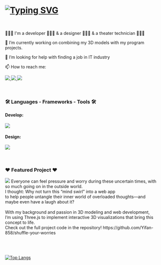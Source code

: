 <h1> 
<a href="https://git.io/typing-svg"><img src="https://readme-typing-svg.demolab.com?font=Roboto+Mono&weight=700&size=18&pause=1000&color=000000&center=true&vCenter=true&width=435&lines=Welcome+to+my+Github.+I'm+Yifan+Wang!" alt="Typing SVG" /></a>
</h1>

<br/>

🤹🏻‍♀️ I'm a developer 👩🏻‍💻 & a designer 👩🏻‍🎨 & a theater technician 👩🏻‍🔧

🌱 I’m currently working on combining my 3D models with my program projects.

🤔 I’m looking for help with finding a job in IT industry

📫 How to reach me: 

<a href="https://yifan-wang.dev/" target="_blank">
<img src="https://img.shields.io/badge/Portfolio-255E63?style=for-the-badge&logo=About.me&logoColor=white" target="_blank" />
</a>
<a href="www.linkedin.com/in/yifan-wang-dev" target="_blank">
<img src="https://img.shields.io/badge/LinkedIn-0077B5?style=for-the-badge&logo=linkedin&logoColor=white" target="_blank" />
</a>
<a href="mailto:dittoya@outlook.com" target="_blank">
<img src="https://img.shields.io/badge/Microsoft_Outlook-0078D4?style=for-the-badge&logo=microsoft-outlook&logoColor=white" target="_blank" />
</a>

<br/>
<br/>
<br/>
<h3>🛠 Languages - Frameworks - Tools 🛠</h3>
<h4>Develop:</h4>
<a href="https://skillicons.dev">
    <img src="https://skillicons.dev/icons?i=aws,cs,dotnet,react,javascript,ts,html,css,materialui,threejs,ember,express,nestjs,rails,mongodb,postgres,nodejs,ubuntu,docker,postman,git,vite" />
</a>
<h4>Design:</h4>
<a href="https://skillicons.dev">
    <img src="https://skillicons.dev/icons?i=figma,ps,ai,blender,sketchup" />
</a>
<br/>
<br/>
<br/>
<h3>❤️ Featured Project ❤️</h3>
<img src="https://github.com/Yifan-858/shuffle-your-worries/blob/main/media/preview.gif" />
Everyone can feel pressure and worry during these uncertain times, with so much going on in the outside world. <br/>
I thought: Why not turn this “mind swirl” into a web app <br/>
to help people untangle their inner world of overloaded thoughts—and maybe even have a laugh about it?<br/>
<br/>
With my background and passion in 3D modeling and web development,<br/>
I’m using Three.js to implement interactive 3D visualizations that bring this concept to life.<br/>
Check out the full project code in the repository! https://github.com/Yifan-858/shuffle-your-worries

<br/><br/><br/>
[![Top Langs](https://github-readme-stats.vercel.app/api/top-langs/?username=Yifan-858&layout=compact&langs_count=8)](https://github.com/anuraghazra/github-readme-stats)

<!--
**Yifan-858/Yifan-858** is a ✨ _special_ ✨ repository because its `README.md` (this file) appears on your GitHub profile.

Here are some ideas to get you started:

- 🔭 I’m currently working on ...
- 🌱 I’m currently learning ...
- 👯 I’m looking to collaborate on ...
- 🤔 I’m looking for help with ...
- 💬 Ask me about ...
- 📫 How to reach me: ...
- 😄 Pronouns: ...
- ⚡ Fun fact: ...
-->
